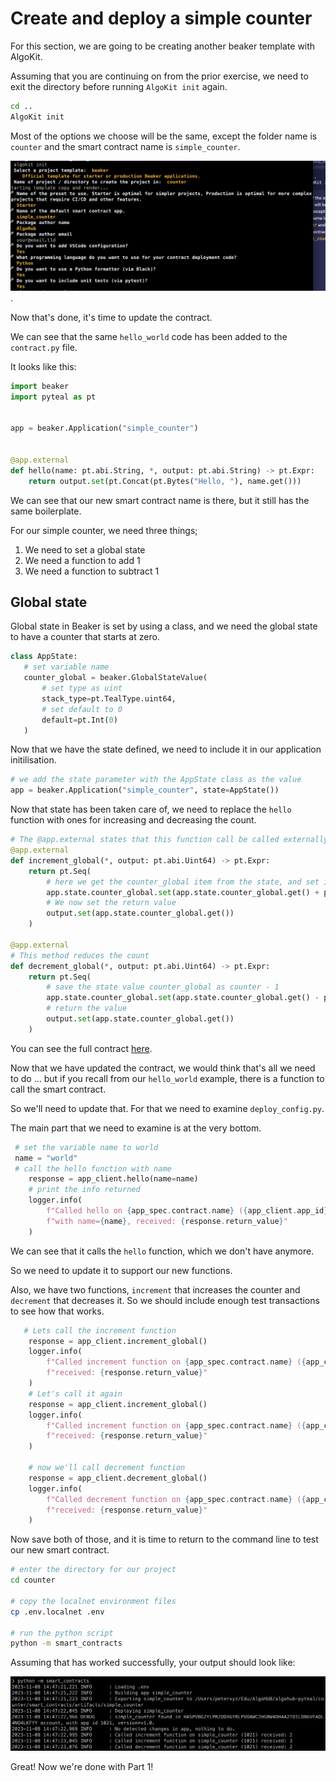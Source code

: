 # Create and deploy a simple counter

For this section, we are going to be creating another beaker template with AlgoKit.

Assuming that you are continuing on from the prior exercise, we need to exit the directory before running `AlgoKit init` again.

```bash
cd ..
AlgoKit init
```

Most of the options we choose will be the same, except the folder name is `counter` and the smart contract name is `simple_counter`.

![screenshot of terminal showing the options selected in the algokit init process](./counter-ex.png).

Now that's done, it's time to update the contract.

We can see that the same `hello_world` code has been added to the `contract.py` file.

It looks like this:
```python
import beaker
import pyteal as pt


app = beaker.Application("simple_counter")


@app.external
def hello(name: pt.abi.String, *, output: pt.abi.String) -> pt.Expr:
    return output.set(pt.Concat(pt.Bytes("Hello, "), name.get()))

```

We can see that our new smart contract name is there, but it still has the same boilerplate. 

For our simple counter, we need three things;
1. We need to set a global state
2. We need a function to add 1
3. We need a function to subtract 1

## Global state
Global state in Beaker is set by using a class, and we need the global state to have a counter that starts at zero.

 ```python
 class AppState:
    # set variable name
    counter_global = beaker.GlobalStateValue(
        # set type as uint
        stack_type=pt.TealType.uint64,
        # set default to 0
        default=pt.Int(0)
    )

```

Now that we have the state defined, we need to include it in our application initilisation.

```python
# we add the state parameter with the AppState class as the value
app = beaker.Application("simple_counter", state=AppState())

```

Now that state has been taken care of, we need to replace the `hello` function with ones for increasing and decreasing the count.

```python
# The @app.external states that this function call be called externally
@app.external
def increment_global(*, output: pt.abi.Uint64) -> pt.Expr:
    return pt.Seq(
        # here we get the counter_global item from the state, and set it to it's current value + 1
        app.state.counter_global.set(app.state.counter_global.get() + pt.Int(1)),
        # We now set the return value
        output.set(app.state.counter_global.get())
    )

@app.external
# This method reduces the count
def decrement_global(*, output: pt.abi.Uint64) -> pt.Expr:
    return pt.Seq(
        # save the state value counter_global as counter - 1
        app.state.counter_global.set(app.state.counter_global.get() - pt.Int(1)),
        # return the value
        output.set(app.state.counter_global.get())
    )

```

You can see the full contract [here](./example-contract.py).

Now that we have updated the contract, we would think that's all we need to do ... but if you recall from our `hello_world` example, there is a function to call the smart contract.

So we'll need to update that. For that we need to examine `deploy_config.py`.

The main part that we need to examine is at the very bottom.

```python
 # set the variable name to world
 name = "world"
 # call the hello function with name
    response = app_client.hello(name=name)
    # print the info returned
    logger.info(
        f"Called hello on {app_spec.contract.name} ({app_client.app_id}) "
        f"with name={name}, received: {response.return_value}"
    )
```

We can see that it calls the `hello` function, which we don't have anymore.

So we need to update it to support our new functions.

Also, we have two functions, `increment` that increases the counter and `decrement` that decreases it. So we should include enough test transactions to see how that works.

```python
   # Lets call the increment function
    response = app_client.increment_global()
    logger.info(
        f"Called increment function on {app_spec.contract.name} ({app_client.app_id}) "
        f"received: {response.return_value}"
    )
    # Let's call it again
    response = app_client.increment_global()
    logger.info(
        f"Called increment function on {app_spec.contract.name} ({app_client.app_id}) "
        f"received: {response.return_value}"
    )

    # now we'll call decrement function
    response = app_client.decrement_global()
    logger.info(
        f"Called decrement function on {app_spec.contract.name} ({app_client.app_id}) "
        f"received: {response.return_value}"
    )

```

Now save both of those, and it is time to return to the command line to test our new smart contract.

```bash
# enter the directory for our project
cd counter

# copy the localnet environment files
cp .env.localnet .env

# run the python script
python -m smart_contracts
```

Assuming that has worked successfully, your output should look like:

![Example output from the python script that shows successful deployment to the localnet, plus 3 test transactions](./counter-run-ex.png)

Great! Now we're done with Part 1!


